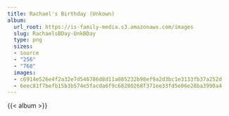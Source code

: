 ```yaml
---
title: Rachael's Birthday (Unkown)
album:
  url_root: https://is-family-media.s3.amazonaws.com/images
  slug: RachaelsBDay-UnkBDay
  type: png
  sizes:
  - source
  - "256"
  - "768"
  images:
  - c6914e526e4f2a32e7d546786d8d11a085232b98ef9a2d3bc1e3133fb37a252d
  - 6eec81f7befb15b3b574e5facda6f9c68280268f371ee33fd5e06e28ba3990a4
---
```

{{< album >}}
